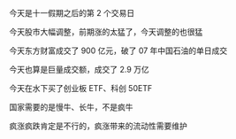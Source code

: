 今天是十一假期之后的第 2 个交易日

今天股市大幅调整，前期涨的太猛了，今天调整的也很猛

今天东方财富成交了 900 亿元，破了 07 年中国石油的单日成交

今天也算是巨量成交额，成交了 2.9 万亿

今天在水下买了创业板 ETF、科创 50ETF

国家需要的是慢牛、长牛，不是疯牛

疯涨疯跌肯定是不行的，疯涨带来的流动性需要维护
